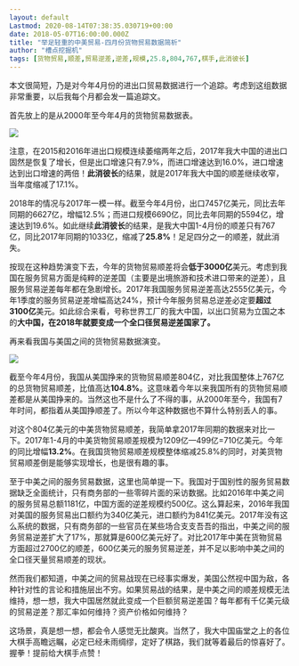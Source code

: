```yaml
---
layout: default
Lastmod: 2020-08-14T07:38:35.030719+00:00
date: 2018-05-07T16:00:00.000Z
title: "举足轻重的中美贸易-四月份货物贸易数据简析"
author: "槽点挖掘机"
tags: [货物贸易,顺差,贸易逆差,逆差,规模,25.8,804,767,棋手,此消彼长]
---
```


本文很简短，乃是对今年4月份的进出口贸易数据进行一个追踪。考虑到这组数据非常重要，以后我每个月都会发一篇追踪文。

首先放上的是从2000年至今年4月的货物贸易数据表。

![](https://images.weserv.nl/?url=https%3A//mmbiz.qpic.cn/mmbiz_jpg/ny7V6qcccdukuyYJkz85he4nlIKvIR0Eia8qqDncJ8X48kS0HRbclNJ8pdT4LkGWDdI1S2YOib3dRl1zMU4LEMNA/640%3Fwx_fmt%3Djpeg)

注意，在2015和2016年进出口规模连续萎缩两年之后，2017年我大中国的进出口固然是恢复了增长，但是出口增速只有7.9%，而进口增速达到16.0%，进口增速达到出口增速的两倍！**此消彼长**的结果，就是2017年我大中国的顺差继续收窄，当年度缩减了17.1%。

2018年的情况与2017年一模一样。截至今年4月份，出口7457亿美元，同比去年同期的6627亿，增幅12.5%；而进口规模6690亿，同比去年同期的5594亿，增速达到19.6%。如此继续**此消彼长**的结果，是我大中国1-4月份的顺差只有767亿，同比2017年同期的1033亿，缩减了**25.8%**！足足四分之一的顺差，就此消失。

按现在这种趋势演变下去，今年的货物贸易顺差将会**低于3000亿**美元。考虑到我国在服务贸易方面是纯粹的逆差国（主要是出境旅游和技术进口带来的逆差），且服务贸易逆差每年都在急剧增长。2017年我国服务贸易逆差高达2555亿美元，今年1季度的服务贸易逆差增幅高达24%，预计今年服务贸易总逆差必定要**超过3100亿**美元。如此综合来看，号称世界工厂的我大中国，以出口贸易为立国之本的**大中国，在2018年就要变成一个全口径贸易逆差国家了。**

再来看我国与美国之间的货物贸易数据演变。

![](https://images.weserv.nl/?url=https%3A//mmbiz.qpic.cn/mmbiz_jpg/ny7V6qcccdukuyYJkz85he4nlIKvIR0EnIC80SWIOs15rtrTYwnegbj9P52vF2m6LIJWUCcBp59go8zfdFb42g/640%3Fwx_fmt%3Djpeg)

截至今年4月份，我国从美国挣来的货物贸易顺差804亿，对比我国整体上767亿的总货物贸易顺差，比值高达**104.8%**。这意味着今年以来我国所有的货物贸易顺差都是从美国挣来的。当然这也不是什么了不得的事，从2000年至今，我国有7年时间，都指着从美国挣顺差了。所以今年这种数据也不算什么特别丢人的事。

对这个804亿美元的中美货物贸易顺差，我简单拿2017年同期的数据来对比一下。2017年1-4月的中美货物贸易顺差规模为1209亿—499亿=710亿美元。今年的同比增幅**13.2%**。在我国货物贸易顺差规模整体缩减25.8%的同时，对美货物贸易顺差倒是能够实现增长，也是很有趣的事。

至于中美之间的服务贸易数据，这里也简单提一下。我国对于国别性的服务贸易数据缺乏全面统计，只有商务部的一些零碎片面的采访数据。比如2016年中美之间的服务贸易总额1181亿，中国方面的逆差规模约500亿。这么算起来，2016年我国对美国的服务贸易出口额约为340亿美元，进口额约为841亿美元。2017年没有这么系统的数据，只有商务部的一些官员在某些场合支支吾吾的指出，中美之间的服务贸易逆差扩大了17%，那就算是600亿美元好了。对比2017年中美在货物贸易方面超过2700亿的顺差，600亿美元的服务贸易逆差，并不足以影响中美之间的全口径天量贸易顺差的现状。

然而我们都知道，中美之间的贸易战现在已经事实爆发，美国公然视中国为敌，各种针对性的言论和措施层出不穷。如果贸易战的结果，是中美之间的顺差规模无法维持，想一想，我大中国居然就此变成一个巨额贸易逆差国？每年都有千亿美元级的贸易逆差？那汇率如何维持？资产价格如何维持？

这场景，真是想一想，都会令人感觉无比酸爽。当然了，我大中国庙堂之上的各位大棋手高瞻远瞩，必定已经未雨绸缪，定好了棋路，我们就等着最后的惊喜好了。握拳！提前给大棋手点赞！

